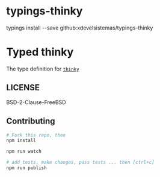 # typings-thinky


typings install --save github:xdevelsistemas/typings-thinky


# Typed thinky  


The type definition for [`thinky`](https://github.com/neumino/thinky)

## LICENSE

BSD-2-Clause-FreeBSD

## Contributing

```sh
# Fork this repo, then
npm install

npm run watch

# add tests, make changes, pass tests ... then [ctrl+c]
npm run publish
```


